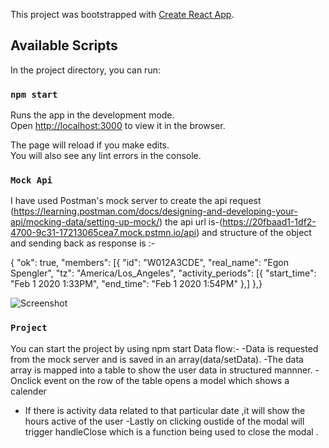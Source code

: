This project was bootstrapped with [Create React App](https://github.com/facebook/create-react-app).

## Available Scripts

In the project directory, you can run:

### `npm start`

Runs the app in the development mode.<br />
Open [http://localhost:3000](http://localhost:3000) to view it in the browser.

The page will reload if you make edits.<br />
You will also see any lint errors in the console.

### `Mock Api`

I have used Postman's mock server to create the api request
(https://learning.postman.com/docs/designing-and-developing-your-api/mocking-data/setting-up-mock/)
the api url is-(https://20fbaad1-1df2-4700-9c31-17213065cea7.mock.pstmn.io/api)
and structure of the object and sending back as response is :-

{
"ok": true,
"members": [{
"id": "W012A3CDE",
"real_name": "Egon Spengler",
"tz": "America/Los_Angeles",
"activity_periods": [{
"start_time": "Feb 1 2020 1:33PM",
"end_time": "Feb 1 2020 1:54PM"
},]
},}

![Screenshot](Screenshot.png)

### `Project`

You can start the project by using npm start
Data flow:-
-Data is requested from the mock server and is saved in an array(data/setData).
-The data array is mapped into a table to show the user data in structured mannner.
-Onclick event on the row of the table opens a model which shows a calender

- If there is activity data related to that particular date ,it will show the hours active of the user
  -Lastly on clicking oustide of the modal will trigger handleClose which is a function being used to close the modal .
